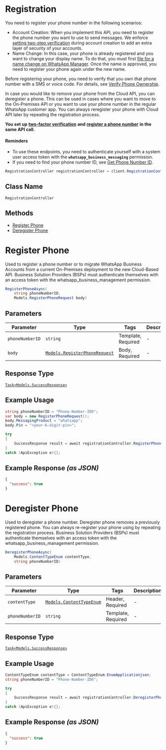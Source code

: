 # Registration

You need to register your phone number in the following scenarios:

* Account Creation: When you implement this API, you need to register the phone number you want to use to send messages. We enforce [setting two-step verification](#fc57a30c-97e0-4e06-b74b-89fd7fc5f783) during account creation to add an extra layer of security of your accounts.
* Name Change: In this case, your phone is already registered and you want to change your display name. To do that, you must first [file for a name change on WhatsApp Manager](https://www.facebook.com/business/help/378834799515077). Once the name is approved, you need to register your phone again under the new name.

Before registering your phone, you need to verify that you own that phone number with a SMS or voice code. For details, see [Verify Phone Ownership](https://developers.facebook.com/docs/whatsapp/business-management-api/guides/migrate-phone-to-different-waba#step-2--verify-phone-ownership).

In case you would like to remove your phone from the Cloud API, you can deregister a phone. This can be used in cases where you want to move to the On-Premises API or you want to use your phone number in the regular WhatsApp customer app. You can always reregister your phone with Cloud API later by repeating the registration process.

**You set up** [**two-factor verification**](#fc57a30c-97e0-4e06-b74b-89fd7fc5f783) **and** [**register a phone number**](#b22af3db-9d13-4467-a7a6-4026f71984cb) **in the same API call.**

#### Reminders

* To use these endpoints, you need to authenticate yourself with a system user access token with the **`whatsapp_business_messaging`** permission.
* If you need to find your phone number ID, see [Get Phone Number ID](#c72d9c17-554d-4ae1-8f9e-b28a94010b28).

```csharp
RegistrationController registrationController = client.RegistrationController;
```

## Class Name

`RegistrationController`

## Methods

* [Register Phone](../../doc/controllers/registration.md#register-phone)
* [Deregister Phone](../../doc/controllers/registration.md#deregister-phone)


# Register Phone

Used to register a phone number or to migrate WhatsApp Business Accounts from a current On-Premises deployment to the new Cloud-Based API. Business Solution Providers (BSPs) must authenticate themselves with an access token with the whatsapp_business_management permission.

```csharp
RegisterPhoneAsync(
    string phoneNumberID,
    Models.RegisterPhoneRequest body)
```

## Parameters

| Parameter | Type | Tags | Description |
|  --- | --- | --- | --- |
| `phoneNumberID` | `string` | Template, Required | - |
| `body` | [`Models.RegisterPhoneRequest`](../../doc/models/register-phone-request.md) | Body, Required | - |

## Response Type

[`Task<Models.SuccessResponse>`](../../doc/models/success-response.md)

## Example Usage

```csharp
string phoneNumberID = "Phone-Number-ID6";
var body = new RegisterPhoneRequest();
body.MessagingProduct = "whatsapp";
body.Pin = "<your-6-digit-pin>";

try
{
    SuccessResponse result = await registrationController.RegisterPhoneAsync(phoneNumberID, body);
}
catch (ApiException e){};
```

## Example Response *(as JSON)*

```json
{
  "success": true
}
```


# Deregister Phone

Used to deregister a phone number. Deregister phone removes a previously registered phone. You can always re-register your phone using by repeating the registration process. Business Solution Providers (BSPs) must authenticate themselves with an access token with the whatsapp_business_management permission.

```csharp
DeregisterPhoneAsync(
    Models.ContentTypeEnum contentType,
    string phoneNumberID)
```

## Parameters

| Parameter | Type | Tags | Description |
|  --- | --- | --- | --- |
| `contentType` | [`Models.ContentTypeEnum`](../../doc/models/content-type-enum.md) | Header, Required | - |
| `phoneNumberID` | `string` | Template, Required | - |

## Response Type

[`Task<Models.SuccessResponse>`](../../doc/models/success-response.md)

## Example Usage

```csharp
ContentTypeEnum contentType = ContentTypeEnum.EnumApplicationjson;
string phoneNumberID = "Phone-Number-ID6";

try
{
    SuccessResponse result = await registrationController.DeregisterPhoneAsync(contentType, phoneNumberID);
}
catch (ApiException e){};
```

## Example Response *(as JSON)*

```json
{
  "success": true
}
```

